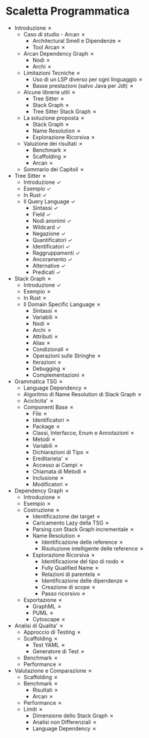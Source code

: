 # Scaletta Programmatica

- Introduzione &cross;
    - Caso di studio - Arcan &cross;
      - Architectural Smell e Dipendenze &cross;
      - Tool Arcan &cross;
    - Arcan Dependency Graph &cross;
      - Nodi &cross;
      - Archi &cross;
    - Limitazioni Tecniche &cross;
      - Uso di un LSP diverso per ogni linguaggio &cross;
      - Basse prestazioni (salvo Java per Jdt) &cross;
    - Alcune librerie utili &cross;
      - Tree Sitter &cross;
      - Stack Graph &cross;
      - Tree Sitter Stack Graph &cross;
    - La soluzione proposta &cross;
      - Stack Graph &cross;
      - Name Resolution &cross;
      - Explorazione Ricorsiva &cross;
    - Valuzione dei risultati &cross;
      - Benchmark &cross;
      - Scaffolding &cross;
      - Arcan &cross;
    - Sommario dei Capitoli &cross;
- Tree Sitter &cross;
    - Introduzione &check;
    - Esempio &check;
    - In Rust &check;
    - Il Query Language &check;
      - Sintassi &check;
      - Field &check;
      - Nodi anonimi &check;
      - Wildcard &check;
      - Negazione &check;
      - Quantificatori &check;
      - Identificatori &check;
      - Raggruppamenti &check;
      - Ancoramento &check;
      - Alternative &check;
      - Predicati &check;
- Stack Graph &cross;
    - Introduzione &check;
    - Esempio &cross;
    - In Rust &cross;
    - Il Domain Specific Language &cross;
      - Sintassi &cross;
      - Variabili &cross;
      - Nodi &cross;
      - Archi &cross;
      - Attributi &cross;
      - Alias &cross;
      - Condizionali &cross;
      - Operazioni sulle Stringhe &cross;
      - Iterazioni &cross;
      - Debugging &cross;
      - Complementazioni &cross;
- Grammatica TSG &cross;
    - Language Dependency &cross;
    - Algoritmo di Name Resolution di Stack Graph &cross;
    - Aciclicita' &cross;
    - Componenti Base &cross;
      - File &cross;
      - Identificatori &cross;
      - Package &cross;
      - Classi, Interfacce, Enum e Annotazioni &cross;
      - Metodi &cross;
      - Variabili &cross;
      - Dichiarazioni di Tipo &cross;
      - Ereditarieta' &cross;
      - Accesso ai Campi &cross;
      - Chiamata di Metodi &cross;
      - Inclusione &cross;
      - Modificatori &cross;
- Dependency Graph &cross;
    - Introduzione &cross;
    - Esempio &cross;
    - Costruzione &cross;
      - Identificazione dei target &cross;
      - Caricamento Lazy della TSG &cross;
      - Parsing con Stack Graph incrementale &cross;
      - Name Resolution &cross;
        - Identificazione delle reference &cross;
        - Risoluzione intelligente delle reference &cross;
      - Esplorazione Ricorsiva &cross;
        - Identificazione del tipo di nodo &cross;
        - Fully Qualified Name &cross;
        - Relazioni di parentela &cross;
        - Identificazione delle dipendenze &cross;
        - Creazione di scope &cross;
        - Passo ricorsivo &cross;
    - Esportazione &cross;
      - GraphML &cross;
      - PUML &cross;
      - Cytoscape &cross;
- Analisi di Qualita' &cross;
    - Approccio di Testing &cross;
    - Scaffolding &cross;
      - Test YAML &cross;
      - Generatore di Test &cross;
    - Benchmark &cross;
    - Performance &cross;
- Valutazione e Comparazione &cross;
    - Scaffolding &cross;
    - Benchmark &cross;
      - Risultati &cross;
      - Arcan &cross;
    - Performance &cross;
    - Limiti &cross;
      - Dimensione dello Stack Graph &cross;
      - Analisi non Differenziali &cross;
      - Language Dependency &cross;

[//]: <> (- Socialismo e Barbarie &cross;)
[//]: <> (  - Scarica barile sul neo liberismo &cross;)
[//]: <> (  - Insulti gratuiti a Istituto Liberale &cross;)
[//]: <> (  - Ode alla Carrozza Vicinale Piano Ribassato &cross;)
